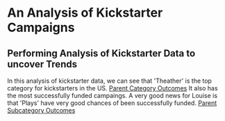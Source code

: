 # An Analysis of Kickstarter Campaigns
## Performing Analysis of Kickstarter Data to uncover Trends
In this analysis of kickstarter data, we can see that 'Theather' is the top category for kickstarters in the US.
[Parent Category Outcomes](https://github.com/Pascalduc/kickstarter-analysis/blob/main/Parent%20Category%20Outcomes.png)
It also has the most successfully funded campaings.
A very good news for Louise is that 'Plays' have very good chances of been successfully funded.
[Parent Subcategory Outcomes](https://github.com/Pascalduc/kickstarter-analysis/blob/main/Parent%20Category%20Outcomes.png)


